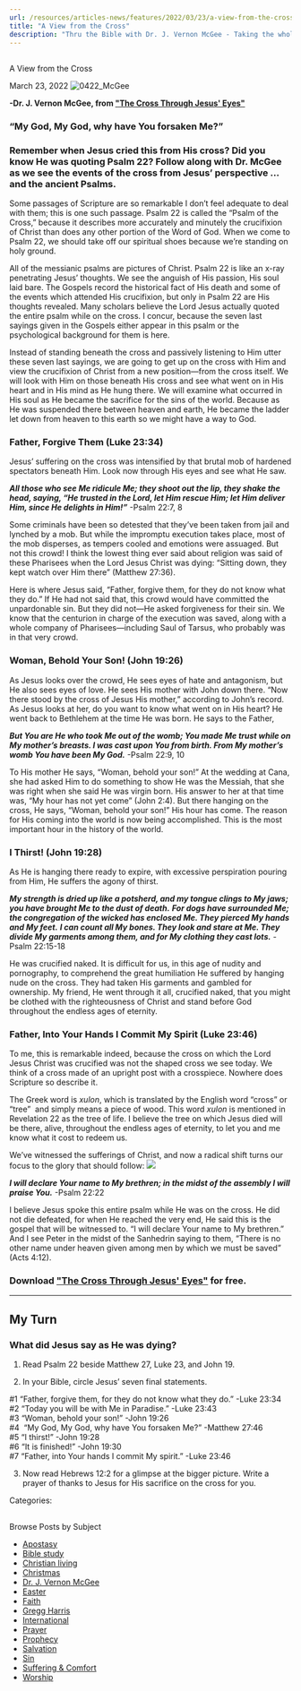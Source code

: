 ```yaml
---
url: /resources/articles-news/features/2022/03/23/a-view-from-the-cross
title: "A View from the Cross"
description: "Thru the Bible with Dr. J. Vernon McGee - Taking the whole Word to the whole world"
---
```







## 
 A View from the Cross


March 23, 2022
![](https://ttb.org/images/default-source/features-and-news/0422_mcgeeb9c47a06-5e90-4a25-9fe1-34e28d6717fc.jpg?sfvrsn=bd0a1816_1 "0422_McGee")




  
**-Dr. J. Vernon McGee, from ["The Cross Through Jesus' Eyes"](/docs/default-source/booklets/ttb_the-cross-through-jesus'-eyes.pdf?sfvrsn=f0171816_2)**

### 

### “My God, My God, why have You forsaken Me?”

### Remember when Jesus cried this from His cross? Did you know He was quoting Psalm 22? Follow along with Dr. McGee as we see the events of the cross from Jesus’ perspective … and the ancient Psalms.

Some passages of Scripture are so remarkable I don’t feel adequate to deal with them; this is one such passage. Psalm 22 is called the “Psalm of the Cross,” because it describes more accurately and minutely the crucifixion of Christ
 than does any other portion of the Word of God. When we come to Psalm 22, we should take off our spiritual shoes because we’re standing on holy ground. 

All of the messianic psalms are pictures of Christ. Psalm 22 is like an x-ray penetrating Jesus’ thoughts. We see the anguish of His passion, His soul laid bare. The Gospels record the historical fact of His death and some of the events which attended
 His crucifixion, but only in Psalm 22 are His thoughts revealed. Many scholars believe the Lord Jesus actually quoted the entire psalm while on the cross. I concur, because the seven last sayings given in the Gospels either appear in this psalm or
 the psychological background for them is here.

Instead of standing beneath the cross and passively listening to Him utter these seven last sayings, we are going to get up on the cross with Him and view the crucifixion of Christ from a new position—from the cross itself. We will look with Him
 on those beneath His cross and see what went on in His heart and in His mind as He hung there. We will examine what occurred in His soul as He became the sacrifice for the sins of the world. Because as He was suspended there between heaven and earth,
 He became the ladder let down from heaven to this earth so we might have a way to God.

### Father, Forgive Them (Luke 23:34)

Jesus’ suffering on the cross was intensified by that brutal mob of hardened spectators beneath Him. Look now through His eyes and see what He saw.

***All those who see Me ridicule Me; they shoot out the lip, they shake the head, saying, “He trusted in the Lord, let Him rescue Him; let Him deliver Him, since He delights in Him!”*** -Psalm 22:7, 8

Some criminals have been so detested that they’ve been taken from jail and lynched by a mob. But while the impromptu execution takes place, most of the mob disperses, as tempers cooled and emotions were assuaged. But not this crowd! I think the
 lowest thing ever said about religion was said of these Pharisees when the Lord Jesus Christ was dying: “Sitting down, they kept watch over Him there” (Matthew 27:36). 

Here is where Jesus said, “Father, forgive them, for they do not know what they do.” If He had not said that, this crowd would have committed the unpardonable sin. But they did not—He asked forgiveness for their sin. We know that the
 centurion in charge of the execution was saved, along with a whole company of Pharisees—including Saul of Tarsus, who probably was in that very crowd.

### Woman, Behold Your Son! (John 19:26)

As Jesus looks over the crowd, He sees eyes of hate and antagonism, but He also sees eyes of love. He sees His mother with John down there. “Now there stood by the cross of Jesus His mother,” according to John’s record. As Jesus looks
 at her, do you want to know what went on in His heart? He went back to Bethlehem at the time He was born. He says to the Father, 

***But You are He who took Me out of the womb; You made Me trust while on My mother’s breasts. I was cast upon You from birth. From My mother’s womb You have been My God.*** -Psalm 22:9, 10

To His mother He says, “Woman, behold your son!” At the wedding at Cana, she had asked Him to do something to show He was the Messiah, that she was right when she said He was virgin born. His answer to her at that time was, “My hour
 has not yet come” (John 2:4). But there hanging on the cross, He says, “Woman, behold your son!” His hour has come. The reason for His coming into the world is now being accomplished. This is the most important hour in the history
 of the world.

### I Thirst! (John 19:28)

As He is hanging there ready to expire, with excessive perspiration pouring from Him, He suffers the agony of thirst. 

***My strength is dried up like a potsherd, and my tongue clings to My jaws; you have brought Me to the dust of death.*** ***For dogs have surrounded Me; the congregation of the wicked has enclosed Me. They pierced My hands and My feet.*** ***I can count all My bones. They look and stare at Me. They divide My garments among them, and for My clothing they cast lots.*** -Psalm 22:15-18

He was crucified naked. It is difficult for us, in this age of nudity and pornography, to comprehend the great humiliation He suffered by hanging nude on the cross. They had taken His garments and gambled for ownership. My friend, He went through it all,
 crucified naked, that you might be clothed with the righteousness of Christ and stand before God throughout the endless ages of eternity.

### Father, Into Your Hands I Commit My Spirit (Luke 23:46)

To me, this is remarkable indeed, because the cross on which the Lord Jesus Christ was crucified was not the shaped cross we see today. We think of a cross made of an upright post with a crosspiece. Nowhere does Scripture so describe it. 

The Greek word is *xulon*, which is translated by the English word “cross” or “tree”  and simply means a piece of wood. This word *xulon* is mentioned in Revelation 22 as the tree of life. I believe the tree
 on which Jesus died will be there, alive, throughout the endless ages of eternity, to let you and me know what it cost to redeem us.

We’ve witnessed the sufferings of Christ, and now a radical shift turns our focus to the glory that should follow: [![](https://ttb.org/images/default-source/booklet-covers/the-cross-through-jesus'-eyes_coverf6e479ba-c5f8-4bca-a3d4-e0ce041805c3.jpg?Status=Master&sfvrsn=d9171816_1)](/docs/default-source/booklets/ttb_the-cross-through-jesus'-eyes.pdf?sfvrsn=f0171816_2)

***I will declare Your name to My brethren; in the midst of the assembly I will praise You.*** -Psalm 22:22

I believe Jesus spoke this entire psalm while He was on the cross. He did not die defeated, for when He reached the very end, He said this is the gospel that will be witnessed to. “I will declare Your name to My brethren.” And I see Peter
 in the midst of the Sanhedrin saying to them, “There is no other name under heaven given among men by which we must be saved” (Acts 4:12).

### Download ["The Cross Through Jesus' Eyes"](/docs/default-source/booklets/ttb_the-cross-through-jesus'-eyes.pdf?sfvrsn=f0171816_2) for free.



---

## My Turn

### What did Jesus say as He was dying?

1. Read Psalm 22 beside Matthew 27, Luke 23, and John 19. 

2. In your Bible, circle Jesus’ seven final statements. 

#1 “Father, forgive them, for they do not know what they do.” -Luke 23:34  
#2 “Today you will be with Me in Paradise.” -Luke 23:43  
#3 “Woman, behold your son!” -John 19:26  
#4  “My God, My God, why have You forsaken Me?” -Matthew 27:46  
#5 “I thirst!” -John 19:28  
#6 “It is finished!” -John 19:30  
#7 “Father, into Your hands I commit My spirit.” -Luke 23:46

3. Now read Hebrews 12:2 for a glimpse at the bigger picture. Write a prayer of thanks to Jesus for His sacrifice on the cross for you.




Categories: 









## 
 Browse Posts by Subject


* [Apostasy](/resources/articles-news/-in-tags/tags/Apostasy)
* [Bible study](/resources/articles-news/-in-tags/tags/Bible-study)
* [Christian living](/resources/articles-news/-in-tags/tags/Christian-living)
* [Christmas](/resources/articles-news/-in-tags/tags/Christmas)
* [Dr. J. Vernon McGee](/resources/articles-news/-in-tags/tags/Dr-J-Vernon-McGee)
* [Easter](/resources/articles-news/-in-tags/tags/easter)
* [Faith](/resources/articles-news/-in-tags/tags/Faith)
* [Gregg Harris](/resources/articles-news/-in-tags/tags/Gregg-Harris)
* [International](/resources/articles-news/-in-tags/tags/International)
* [Prayer](/resources/articles-news/-in-tags/tags/prayer)
* [Prophecy](/resources/articles-news/-in-tags/tags/Prophecy)
* [Salvation](/resources/articles-news/-in-tags/tags/Salvation)
* [Sin](/resources/articles-news/-in-tags/tags/sin)
* [Suffering & Comfort](/resources/articles-news/-in-tags/tags/Suffering-Comfort)
* [Worship](/resources/articles-news/-in-tags/tags/worship)






